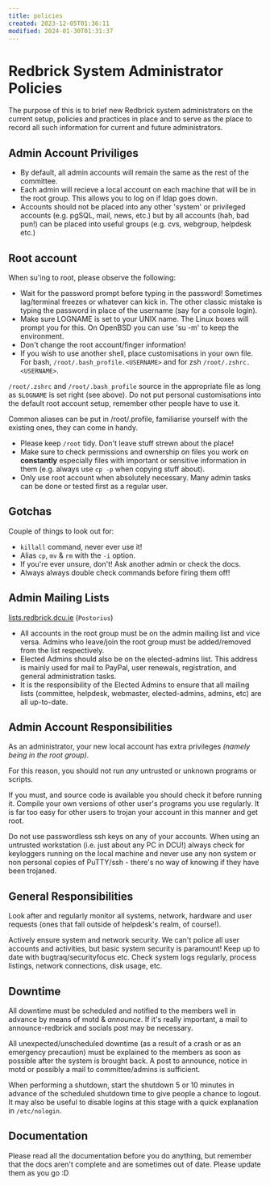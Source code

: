 ```yaml
---
title: policies
created: 2023-12-05T01:36:11
modified: 2024-01-30T01:31:37
---
```


# Redbrick System Administrator Policies

The purpose of this is to brief new Redbrick system administrators on the current setup, policies and practices in place and to serve as the place to record all such information for current and future administrators.

## Admin Account Priviliges

- By default, all admin accounts will remain the same as the rest of the committee.
- Each admin will recieve a local account on each machine that will be in the root group. This allows you to log on if ldap goes down.
- Accounts should not be placed into any other 'system' or privileged accounts (e.g. pgSQL, mail, news, etc.) but by all accounts (hah, bad pun!) can be placed into useful groups (e.g. cvs, webgroup, helpdesk etc.)

## Root account

When su'ing to root, please observe the following:

- Wait for the password prompt before typing in the password! Sometimes lag/terminal freezes or whatever can kick in. The other classic mistake is typing the password in place of the username (say for a console login).
- Make sure LOGNAME is set to your UNIX name. The Linux boxes will prompt you for this. On OpenBSD you can use 'su -m' to keep the environment.
- Don't change the root account/finger information!
- If you wish to use another shell, place customisations in your own file. For bash, `/root/.bash_profile.<USERNAME>` and for zsh `/root/.zshrc.<USERNAME>`.

`/root/.zshrc` and `/root/.bash_profile` source in the appropriate file as long as `$LOGNAME` is set right (see above). Do not put personal customisations into the default root account setup, remember other people have to use it.

Common aliases can be put in /root/.profile, familiarise yourself with the existing ones, they can come in handy.

- Please keep `/root` tidy. Don't leave stuff strewn about the place!
- Make sure to check permissions and ownership on files you work on **constantly** especially files with important or sensitive information in them (e.g. always use `cp -p` when copying stuff about).
- Only use root account when absolutely necessary. Many admin tasks can be done or tested first as a regular user.

## Gotchas

Couple of things to look out for:

- `killall` command, never ever use it!
- Alias `cp`, `mv` & `rm` with the `-i` option.
- If you're ever unsure, don't! Ask another admin or check the docs.
- Always always double check commands before firing them off!

## Admin Mailing Lists

[lists.redbrick.dcu.ie](https://lists.redbrick.dcu.ie) (`Postorius`)

- All accounts in the root group must be on the admin mailing list and vice versa. Admins who leave/join the root group must be added/removed from the list respectively.
- Elected Admins should also be on the elected-admins list. This address is mainly used for mail to PayPal, user renewals, registration, and general administration tasks.
- It is the responsibility of the Elected Admins to ensure that all mailing lists (committee, helpdesk, webmaster, elected-admins, admins, etc) are all up-to-date.

## Admin Account Responsibilities

As an administrator, your new local account has extra privileges *(namely being in the root group)*.

For this reason, you should not run _any_ untrusted or unknown programs or scripts.

If you must, and source code is available you should check it before running it. Compile your own versions of other user's programs you use regularly. It is far too easy for other users to trojan your account in this manner and get root.

Do not use passwordless ssh keys on any of your accounts. When using an untrusted workstation (i.e. just about any PC in DCU!) always check for keyloggers running on the local machine and never use any non system or non personal copies of PuTTY/ssh - there's no way of knowing if they have been trojaned.

## General Responsibilities

Look after and regularly monitor all systems, network, hardware and user requests (ones that fall outside of helpdesk's realm, of course!).

Actively ensure system and network security. We can't police all user accounts and activities, but basic system security is paramount! Keep up to date with bugtraq/securityfocus etc. Check system logs regularly, process listings, network connections, disk usage, etc.

## Downtime

All downtime must be scheduled and notified to the members well in advance by means of motd & _announce_. If it's really important, a mail to announce-redbrick and socials post may be necessary.

All unexpected/unscheduled downtime (as a result of a crash or as an emergency precaution) must be explained to the members as soon as possible after the system is brought back. A post to announce, notice in motd or possibly a mail to committee/admins is sufficient.

When performing a shutdown, start the shutdown 5 or 10 minutes in advance of the scheduled shutdown time to give people a chance to logout. It may also be useful to disable logins at this stage with a quick explanation in `/etc/nologin`.

## Documentation

Please read all the documentation before you do anything, but remember that the docs aren't complete and are sometimes out of date. Please update them as you go :D
